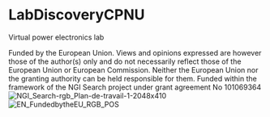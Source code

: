 # LabDiscoveryCPNU
Virtual power electronics lab

Funded by the European Union. Views and opinions expressed are however those of the author(s) only and do not necessarily reflect those of the European Union or European Commission. Neither the European Union nor the granting authority can be held responsible for them.
Funded within the framework of the NGI Search project under grant agreement No 101069364
![NGI_Search-rgb_Plan-de-travail-1-2048x410](https://github.com/RTESdepartmentCPNU/LabDiscoveryCPNU/assets/162366787/c677a7db-85d1-4df6-9c0b-c692e6ab0015)
![EN_FundedbytheEU_RGB_POS](https://github.com/RTESdepartmentCPNU/LabDiscoveryCPNU/assets/162366787/80805711-1e36-40d3-8846-afcada8c70e8)
